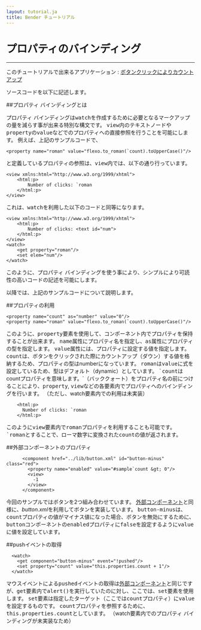 ```yaml
---
layout: tutorial.ja
title: Bender チュートリアル
---
```

# プロパティのバインディング

-----
このチュートリアルで出来るアプリケーション : [ボタンクリックによりカウントアップ](../../dom/runtime.html?href=../dom/test/sample.xml)

ソースコードを以下に記述します。

<blockquote class="code">
</blockquote>
<script>
flexo.ez_xhr("../../dom/test/sample.xml", { responseType: "text" }, function (req) {
  document.querySelector("blockquote").appendChild(flexo.$pre(req.response));
});
</script>

##プロパティ バインディングとは

プロパティ バインディングは<tt>watch</tt>を作成するために必要となるマークアップの量を減らす事が出来る特別な構文です。
<tt>view</tt>内のテキストノードや<tt>property</tt>の<tt>value</tt>などでのプロパティへの直接参照を行うことを可能にします。
例えば、上記のサンプルコードで、

	<property name="roman" value="flexo.to_roman(`count).toUpperCase()"/>

と定義しているプロパティの参照は、<tt>view</tt>内では、以下の通り行っています。

	<view xmlns:html="http://www.w3.org/1999/xhtml">
		<html:p>
			Number of clicks: `roman
		</html:p>
	</view>

これは、<tt>watch</tt>を利用した以下のコードと同等になります。

	<view xmlns:html="http://www.w3.org/1999/xhtml">
		<html:p>
			Number of clicks: <text id="num">
		</html:p>
	</view>
	<watch>
		<get property="roman"/>
		<set elem="num"/>
	</watch>

このように、プロパティ バインディングを使う事により、シンプルにより可読性の高いコードの記述を可能にします。

以降では、上記のサンプルコードについて説明します。

##プロパティの利用

	<property name="count" as="number" value="0"/>
	<property name="roman" value="flexo.to_roman(`count).toUpperCase()"/>
このように、<tt>property</tt>要素を使用して、コンポーネント内でプロパティを保持することが出来ます。
<tt>name</tt>属性にプロパティ名を指定し、<tt>as</tt>属性にプロパティの型を指定します。
<tt>value</tt>属性には、プロパティに設定する値を指定します。
<tt>count</tt>は、ボタンをクリックされた際にカウントアップ（ダウン）する値を格納するため、プロパティの型はnumberになっています。
<tt>roman</tt>は<tt>value</tt>に式を設定しているため、型はデフォルト（dynamic）としています。
<tt>`count</tt>はcountプロパティを意味します。&#096;（バッククォート）をプロパティ名の前につけることにより、<tt>property</tt>, <tt>view</tt>などの各要素内でプロパティへのバインディングを行います。
（ただし、watch要素内での利用は未実装）

	    <html:p>
	      Number of clicks: `roman
	    </html:p>
このように<tt>view</tt>要素内で<tt>roman</tt>プロパティを利用することも可能です。
<tt>`roman</tt>とすることで、ローマ数字に変換された<tt>count</tt>の値が返されます。

##外部コンポーネントのプロパティ

	      <component href="../lib/button.xml" id="button-minus" class="red">
	        <property name="enabled" value="#sample`count &gt; 0"/>
	        <view>
	          -1
	        </view>
	      </component>
今回のサンプルではボタンを2つ組み合わせています。
[外部コンポーネント](external-component.ja.html)と同様に、*button.xml*を利用してボタンを実装しています。
<tt>button-minus</tt>は、<tt>count</tt>プロパティの値がマイナス値になった場合、ボタンを無効にするために、<tt>button</tt>コンポーネントの<tt>enabled</tt>プロパティに<tt>false</tt>を設定するように<tt>value</tt>に値を設定しています。


##pushイベントの取得

	  <watch>
	    <get component="button-minus" event="!pushed"/>
	    <set property="count" value="this.properties.count + 1"/>
	  </watch>
マウスイベントによる<tt>pushed</tt>イベントの取得は[外部コンポーネント](external-component.ja.html)と同じですが、<tt>get</tt>要素内で<tt>alert()</tt>を実行していたのに対し、ここでは、<tt>set</tt>要素を使用します。
<tt>set</tt>要素は指定したターゲット（ここでは<tt>count</tt>プロパティ）に<tt>value</tt>を設定するものです。
<tt>count</tt>プロパティを参照するために、<tt>this.properties.count</tt>としています。
（watch要素内でのプロパティ バインディングが未実装なため）


